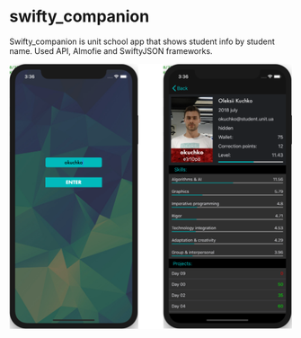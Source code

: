 # swifty_companion
Swifty_companion is unit school app that shows student info by student name. Used API, Almofie and SwiftyJSON frameworks.

![demo](https://github.com/kuchko/swifty_companion/blob/master/companion.png)
